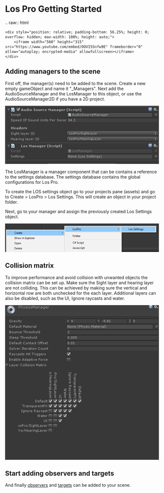 # Los Pro Getting Started

.. raw:: html

    <div style="position: relative; padding-bottom: 56.25%; height: 0; overflow: hidden; max-width: 100%; height: auto;">
		<iframe width="560" height="315" src="https://www.youtube.com/embed/OOVI5Snfw9E" frameborder="0" allow="autoplay; encrypted-media" allowfullscreen></iframe>
	</div>


## Adding managers to the scene

First off, the manager(s) need to be added to the scene. Create a new empty gameObject and name it "_Managers". Next add the AudioSourceManager and the LosManager to this object, or use the AudioSourceManager2D if you have a 2D project.

![](Assets/Managers.png)

The LosManager is a manager component that can be contains a reference to the settings database. The settings database contains the global configurations for Los Pro.

To create the LOS settings object go to your projects pane (assets) and go to Create > LosPro > Los Settings. This will create an object in your project folder.

Next, go to your manager and assign the previously created Los Settings object.

![](Assets/CreateSettings.png)

## Collision matrix

To improve performance and avoid collision with unwanted objects the collision matrix can be set up. Make sure the Sight layer and hearing layer are not colliding. This can be achieved by making sure the vertical and horizontal row are both unchecked for the each layer. Additional layers can also be disabled, such as the UI, Ignore raycasts and water.

![](Assets/CollisionMatrix.png)

## Start adding observers and targets

And finally  [observers](Components/Observer.md) and  [targets](Components/Target.md) can be added to your scene.